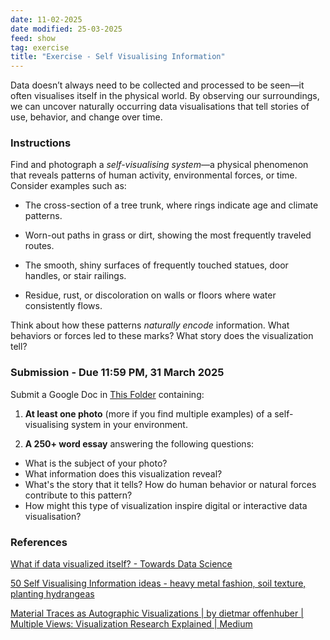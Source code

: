 ```yaml
---
date: 11-02-2025
date modified: 25-03-2025
feed: show
tag: exercise
title: "Exercise - Self Visualising Information"
---
```


Data doesn’t always need to be collected and processed to be seen—it often visualises itself in the physical world. By observing our surroundings, we can uncover naturally occurring data visualisations that tell stories of use, behavior, and change over time.

### Instructions

Find and photograph a _self-visualising system_—a physical phenomenon that reveals patterns of human activity, environmental forces, or time. Consider examples such as:

- The cross-section of a tree trunk, where rings indicate age and climate patterns.

- Worn-out paths in grass or dirt, showing the most frequently traveled routes.

- The smooth, shiny surfaces of frequently touched statues, door handles, or stair railings.

- Residue, rust, or discoloration on walls or floors where water consistently flows.

Think about how these patterns _naturally encode_ information. What behaviors or forces led to these marks? What story does the visualization tell?

### Submission - Due 11:59 PM, 31 March 2025

Submit a Google Doc in [This Folder](https://drive.google.com/drive/folders/1lclEzkFwDhtFZH0Y-h9dgf0Rkr7RiWXN?usp=drive_link) containing:

1. **At least one photo** (more if you find multiple examples) of a self-visualising system in your environment.

2. **A 250+ word essay** answering the following questions:

- What is the subject of your photo?
- What information does this visualization reveal?
- What's the story that it tells? How do human behavior or natural forces contribute to this pattern?
- How might this type of visualization inspire digital or interactive data visualisation?

### References

[What if data visualized itself? - Towards Data Science](https://towardsdatascience.com/what-if-data-visualized-itself-fd2e5dc1d744/)

[50 Self Visualising Information ideas - heavy metal fashion, soil texture, planting hydrangeas](https://in.pinterest.com/vivekm2/self-visualising-information/)

[Material Traces as Autographic Visualizations \| by dietmar offenhuber \| Multiple Views: Visualization Research Explained \| Medium](https://medium.com/multiple-views-visualization-research-explained/material-traces-as-autographic-visualizations-e814662aa60f)